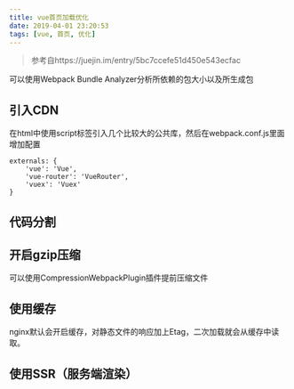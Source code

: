 ```yaml
---
title: vue首页加载优化
date: 2019-04-01 23:20:53
tags: [vue, 首页, 优化]
---
```

> 参考自https://juejin.im/entry/5bc7ccefe51d450e543ecfac

可以使用Webpack Bundle Analyzer分析所依赖的包大小以及所生成包

## 引入CDN
在html中使用script标签引入几个比较大的公共库，然后在webpack.conf.js里面增加配置
```
externals: {
    'vue': 'Vue',
    'vue-router': 'VueRouter',
    'vuex': 'Vuex'
}
```

## 代码分割

## 开启gzip压缩
可以使用CompressionWebpackPlugin插件提前压缩文件

## 使用缓存
nginx默认会开启缓存，对静态文件的响应加上Etag，二次加载就会从缓存中读取。

## 使用SSR（服务端渲染）



